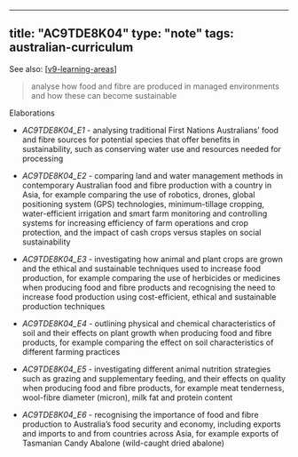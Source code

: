 
---
title: "AC9TDE8K04"
type: "note"
tags: australian-curriculum
---

See also: [[v9-learning-areas]]


> analyse how food and fibre are produced in managed environments and how these can become sustainable

Elaborations


- _AC9TDE8K04_E1_ - analysing traditional First Nations Australians’ food and fibre sources for potential species that offer benefits in sustainability, such as conserving water use and resources needed for processing

- _AC9TDE8K04_E2_ - comparing land and water management methods in contemporary Australian food and fibre production with a country in Asia, for example comparing the use of robotics, drones, global positioning system (GPS) technologies, minimum-tillage cropping, water-efficient irrigation and smart farm monitoring and controlling systems for increasing efficiency of farm operations and crop protection, and the impact of cash crops versus staples on social sustainability

- _AC9TDE8K04_E3_ - investigating how animal and plant crops are grown and the ethical and sustainable techniques used to increase food production, for example comparing the use of herbicides or medicines when producing food and fibre products and recognising the need to increase food production using cost-efficient, ethical and sustainable production techniques

- _AC9TDE8K04_E4_ - outlining physical and chemical characteristics of soil and their effects on plant growth when producing food and fibre products, for example comparing the effect on soil characteristics of different farming practices

- _AC9TDE8K04_E5_ - investigating different animal nutrition strategies such as grazing and supplementary feeding, and their effects on quality when producing food and fibre products, for example meat tenderness, wool-fibre diameter (micron), milk fat and protein content

- _AC9TDE8K04_E6_ - recognising the importance of food and fibre production to Australia’s food security and economy, including exports and imports to and from countries across Asia, for example exports of Tasmanian Candy Abalone (wild-caught dried abalone)

[//begin]: # "Autogenerated link references for markdown compatibility"
[v9-learning-areas]: ../v9-learning-areas "Learning Areas"
[//end]: # "Autogenerated link references"
